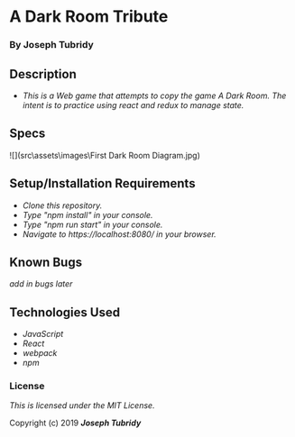 # A Dark Room Tribute
### By Joseph Tubridy

## Description
*  _This is a Web game that attempts to copy the game A Dark Room.  The intent is to practice using react and redux to manage state._

## Specs

![](src\assets\images\First Dark Room Diagram.jpg)

## Setup/Installation Requirements

* _Clone this repository._
* _Type "npm install" in your console._
* _Type "npm run start" in your console._
* _Navigate to https://localhost:8080/ in your browser._

## Known Bugs

_add in bugs later_

## Technologies Used

* _JavaScript_
* _React_
* _webpack_
* _npm_


### License

*This is licensed under the MIT License.*

Copyright (c) 2019 **_Joseph Tubridy_**
